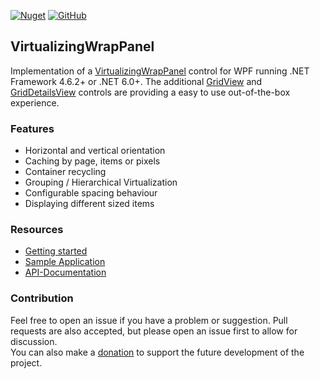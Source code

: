 [![Nuget](https://img.shields.io/nuget/v/VirtualizingWrapPanel)](https://www.nuget.org/packages/VirtualizingWrapPanel)
[<img alt="GitHub" src="https://img.shields.io/github/license/sbaeumlisberger/VirtualizingWrapPanel">](https://github.com/sbaeumlisberger/VirtualizingWrapPanel/blob/master/LICENSE)

## VirtualizingWrapPanel

Implementation of a [VirtualizingWrapPanel](https://sbaeumlisberger.github.io/VirtualizingWrapPanel/api/WpfToolkit.Controls.VirtualizingWrapPanel.html) control for WPF running .NET Framework 4.6.2+ or .NET 6.0+. The additional [GridView](https://sbaeumlisberger.github.io/VirtualizingWrapPanel/api/WpfToolkit.Controls.GridView.html) and [GridDetailsView](https://sbaeumlisberger.github.io/VirtualizingWrapPanel/api/WpfToolkit.Controls.GridDetailsView.html) controls are providing a easy to use out-of-the-box experience.

### Features
* Horizontal and vertical orientation
* Caching by page, items or pixels
* Container recycling
* Grouping / Hierarchical Virtualization
* Configurable spacing behaviour
* Displaying different sized items

### Resources
* [Getting started](GettingStarted.md)
* [Sample Application](SamplesApplication.md)
* [API-Documentation](https://sbaeumlisberger.github.io/VirtualizingWrapPanel/api/WpfToolkit.Controls.html)

### Contribution
Feel free to open an issue if you have a problem or suggestion. Pull requests are also accepted, but please open an issue first to allow for discussion.  
You can also make a [donation](https://www.paypal.com/paypalme/sbaeumlisberger) to support the future development of the project.
